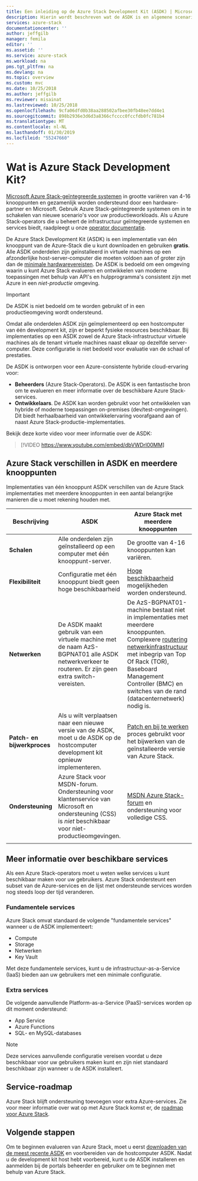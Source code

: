 ```yaml
---
title: Een inleiding op de Azure Stack Development Kit (ASDK) | Microsoft Docs
description: Hierin wordt beschreven wat de ASDK is en algemene scenario's voor het evalueren van Microsoft Azure Stack.
services: azure-stack
documentationcenter: ''
author: jeffgilb
manager: femila
editor: ''
ms.assetid: ''
ms.service: azure-stack
ms.workload: na
pms.tgt_pltfrm: na
ms.devlang: na
ms.topic: overview
ms.custom: mvc
ms.date: 10/25/2018
ms.author: jeffgilb
ms.reviewer: misainat
ms.lastreviewed: 10/25/2018
ms.openlocfilehash: 9cfa06dfd0b38aa288502afbee30fb48ee7dd4e1
ms.sourcegitcommit: 898b2936e3d6d3a8366cfcccc0fccfdb0fc781b4
ms.translationtype: MT
ms.contentlocale: nl-NL
ms.lasthandoff: 01/30/2019
ms.locfileid: "55247660"
---
```

# <a name="what-is-the-azure-stack-development-kit"></a>Wat is Azure Stack Development Kit?
[Microsoft Azure Stack-geïntegreerde systemen](../azure-stack-poc.md) in grootte variëren van 4-16 knooppunten en gezamenlijk worden ondersteund door een hardware-partner en Microsoft. Gebruik Azure Stack-geïntegreerde systemen om in te schakelen van nieuwe scenario's voor uw productieworkloads. Als u Azure Stack-operators die u beheert de infrastructuur geïntegreerde systemen en services biedt, raadpleegt u onze [operator documentatie](https://docs.microsoft.com/azure/azure-stack).

De Azure Stack Development Kit (ASDK) is een implementatie van één knooppunt van de Azure-Stack die u kunt downloaden en gebruiken **gratis**. Alle ASDK onderdelen zijn geïnstalleerd in virtuele machines op een afzonderlijke host-server-computer die moeten voldoen aan of groter zijn dan de [minimale hardwarevereisten](asdk-deploy-considerations.md#hardware). De ASDK is bedoeld om een omgeving waarin u kunt Azure Stack evalueren en ontwikkelen van moderne toepassingen met behulp van API's en hulpprogramma's consistent zijn met Azure in een *niet-productie* omgeving. 

> [!IMPORTANT]
> De ASDK is niet bedoeld om te worden gebruikt of in een productieomgeving wordt ondersteund.

Omdat alle onderdelen ASDK zijn geïmplementeerd op een hostcomputer van één development kit, zijn er beperkt fysieke resources beschikbaar. Bij implementaties op een ASDK zowel de Azure Stack-infrastructuur virtuele machines als de tenant virtuele machines naast elkaar op dezelfde server-computer. Deze configuratie is niet bedoeld voor evaluatie van de schaal of prestaties.

De ASDK is ontworpen voor een Azure-consistente hybride cloud-ervaring voor:
- **Beheerders** (Azure Stack-Operators). De ASDK is een fantastische bron om te evalueren en meer informatie over de beschikbare Azure Stack-services.
- **Ontwikkelaars**. De ASDK kan worden gebruikt voor het ontwikkelen van hybride of moderne toepassingen on-premises (dev/test-omgevingen). Dit biedt herhaalbaarheid van ontwikkelervaring voorafgaand aan of naast Azure Stack-productie-implementaties. 

Bekijk deze korte video voor meer informatie over de ASDK:

> [!VIDEO https://www.youtube.com/embed/dbVWDrl00MM]


## <a name="asdk-and-multi-node-azure-stack-differences"></a>Azure Stack verschillen in ASDK en meerdere knooppunten
Implementaties van één knooppunt ASDK verschillen van de Azure Stack implementaties met meerdere knooppunten in een aantal belangrijke manieren die u moet rekening houden met.

|Beschrijving|ASDK|Azure Stack met meerdere knooppunten|
|-----|-----|-----|
|**Schalen**|Alle onderdelen zijn geïnstalleerd op een computer met één knooppunt-server.|De grootte van 4-16 knooppunten kan variëren.|
|**Flexibiliteit**|Configuratie met één knooppunt biedt geen hoge beschikbaarheid|[Hoge beschikbaarheid](../azure-stack-key-features.md#high-availability-for-azure-stack) mogelijkheden worden ondersteund.|
|**Netwerken**|De ASDK maakt gebruik van een virtuele machine met de naam AzS-BGPNAT01 alle ASDK netwerkverkeer te routeren. Er zijn geen extra switch-vereisten.|De AzS-BGPNAT01-machine bestaat niet in implementaties met meerdere knooppunten. Complexere [routering netwerkinfrastructuur](../azure-stack-network.md#network-infrastructure) met inbegrip van Top Of Rack (TOR), Baseboard Management Controller (BMC) en switches van de rand (datacenternetwerk) nodig is.|
|**Patch- en bijwerkproces**|Als u wilt verplaatsen naar een nieuwe versie van de ASDK, moet u de ASDK op de hostcomputer development kit opnieuw implementeren.|[Patch en bij te werken](../azure-stack-updates.md) proces gebruikt voor het bijwerken van de geïnstalleerde versie van Azure Stack.|
|**Ondersteuning**|Azure Stack voor MSDN-forum. Ondersteuning voor klantenservice van Microsoft en ondersteuning (CSS) is *niet* beschikbaar voor niet-productieomgevingen.|[MSDN Azure Stack-forum](https://social.msdn.microsoft.com/Forums/en-US/home?forum=AzureStack) en ondersteuning voor volledige CSS.|
| | |

## <a name="learn-about-available-services"></a>Meer informatie over beschikbare services
Als een Azure Stack-operators moet u weten welke services u kunt beschikbaar maken voor uw gebruikers. Azure Stack ondersteunt een subset van de Azure-services en de lijst met ondersteunde services worden nog steeds loop der tijd veranderen.

### <a name="foundational-services"></a>Fundamentele services
Azure Stack omvat standaard de volgende "fundamentele services" wanneer u de ASDK implementeert:
- Compute
- Storage
- Netwerken
- Key Vault

Met deze fundamentele services, kunt u de infrastructuur-as-a-Service (IaaS) bieden aan uw gebruikers met een minimale configuratie.

### <a name="additional-services"></a>Extra services
De volgende aanvullende Platform-as-a-Service (PaaS)-services worden op dit moment ondersteund:
- App Service
- Azure Functions
- SQL- en MySQL-databases

> [!NOTE]
> Deze services aanvullende configuratie vereisen voordat u deze beschikbaar voor uw gebruikers maken kunt en zijn niet standaard beschikbaar zijn wanneer u de ASDK installeert.

## <a name="service-roadmap"></a>Service-roadmap
Azure Stack blijft ondersteuning toevoegen voor extra Azure-services. Zie voor meer informatie over wat op met Azure Stack komst er, de [roadmap voor Azure Stack](https://azure.microsoft.com/roadmap/?tag=azure-stack). 


## <a name="next-steps"></a>Volgende stappen
Om te beginnen evalueren van Azure Stack, moet u eerst [downloaden van de meest recente ASDK](asdk-download.md) en voorbereiden van de hostcomputer ASDK. Nadat u de development kit host hebt voorbereid, kunt u de ASDK installeren en aanmelden bij de portals beheerder en gebruiker om te beginnen met behulp van Azure Stack.